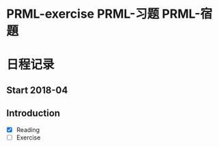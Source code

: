 # PRML-exercise  PRML-习题  PRML-宿題
# 日程记录
## Start 2018-04
## Introduction
- [x] Reading
- [ ] Exercise
